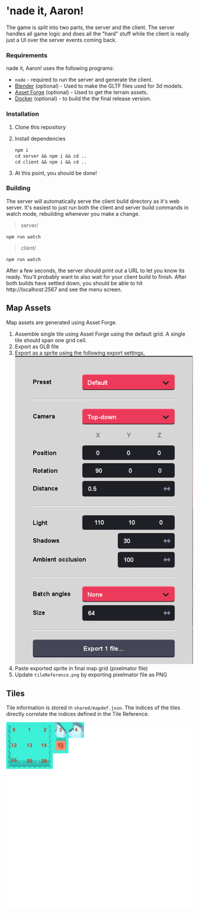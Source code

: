 # 'nade it, Aaron!

The game is split into two parts, the server and the client. The server handles all game logic and does all the  "hard" stuff while the client is really just a UI over the server events coming back.

### Requirements

nade it, Aaron! uses the following programs:

- `node` - required to run the server and generate the client.
- [Blender](https://www.blender.org) (optional) - Used to make the GLTF files used for 3d models.
- [Asset Forge](https://assetforge.io) (optional) - Used to get the terrain assets.
- [Docker](https://www.docker.com) (optional) - to build the the final release version.

### Installation

1. Clone this repository

2. Install dependencies

   ```shell
   npm i
   cd server && npm i && cd ..
   cd client && npm i && cd ..
   ```

3. At this point, you should be done!

### Building

The server will automatically serve the client build directory as it's web server.  It's easiest to just run both the client and server build commands in watch mode, rebuilding whenever you make a change.

> server/

```shell
npm run watch
```

> client/

```shell
npm run watch
```

After a few seconds, the server should print out a URL to let you know its ready. You'll probably want to also wait for your client build to finish. After both builds have settled down, you should be able to hit http://localhost:2567 and see the menu screen.

## Map Assets

Map assets are generated using Asset Forge.

1. Assemble single tile using Asset Forge using the default grid. A single tile should span one grid cell.
2. Export as GLB file
3. Export as a sprite using the following export settings,
    ![Asset Forge Export Settings](./docs/assetForgeExportSettings.png)
4. Paste exported sprite in final map grid (pixelmator file)
5. Update `tileReference.png` by exporting pixelmator file as PNG

## Tiles

Tile information is stored in `shared/mapdef.json`. The indices of the tiles directly correlate
the indices defined in the Tile Reference.

![Tile Reference](./docs/tileReference.png)
